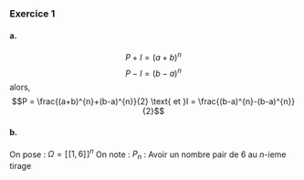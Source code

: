 ### Exercice 1
#### a.
$$P+I = (a+b)^{n}$$
$$P-I = (b-a)^{n}$$
alors, 
$$P = \frac{(a+b)^{n}+(b-a)^{n}}{2} \text{ et }I = \frac{(b-a)^{n}-(b-a)^{n}}{2}$$

#### b.
On pose : $\Omega = [\![1, 6]\!]^{n}$
On note :
$P_{n}$ : Avoir un nombre pair de $6$ au $n$-ieme tirage
